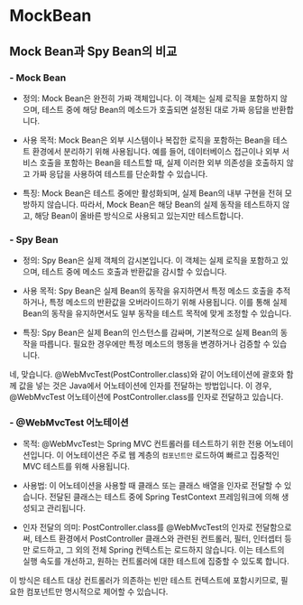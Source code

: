 # MockBean

## Mock Bean과 Spy Bean의 비교

### - Mock Bean

- 정의: Mock Bean은 완전히 가짜 객체입니다. 이 객체는 실제 로직을 포함하지 않으며, 테스트 중에 해당 Bean의 메소드가 호출되면 설정된 대로 가짜 응답을 반환합니다.

- 사용 목적: Mock Bean은 외부 시스템이나 복잡한 로직을 포함하는 Bean을 테스트 환경에서 분리하기 위해 사용됩니다. 예를 들어, 데이터베이스 접근이나 외부 서비스 호출을 포함하는 Bean을 테스트할 때, 실제 이러한 외부 의존성을 호출하지 않고 가짜 응답을 사용하여 테스트를 단순화할 수 있습니다.

- 특징: Mock Bean은 테스트 중에만 활성화되며, 실제 Bean의 내부 구현을 전혀 모방하지 않습니다. 따라서, Mock Bean은 해당 Bean의 실제 동작을 테스트하지 않고, 해당 Bean이 올바른 방식으로 사용되고 있는지만 테스트합니다.

### - Spy Bean

- 정의: Spy Bean은 실제 객체의 감시본입니다. 이 객체는 실제 로직을 포함하고 있으며, 테스트 중에 메소드 호출과 반환값을 감시할 수 있습니다.

- 사용 목적: Spy Bean은 실제 Bean의 동작을 유지하면서 특정 메소드 호출을 추적하거나, 특정 메소드의 반환값을 오버라이드하기 위해 사용됩니다. 이를 통해 실제 Bean의 동작을 유지하면서도 일부 동작을 테스트 목적에 맞게 조정할 수 있습니다.

- 특징: Spy Bean은 실제 Bean의 인스턴스를 감싸며, 기본적으로 실제 Bean의 동작을 따릅니다. 필요한 경우에만 특정 메소드의 행동을 변경하거나 검증할 수 있습니다.

네, 맞습니다. @WebMvcTest(PostController.class)와 같이 어노테이션에 괄호와 함께 값을 넣는 것은 Java에서 어노테이션에 인자를 전달하는 방법입니다. 이 경우, @WebMvcTest 어노테이션에 PostController.class를 인자로 전달하고 있습니다.

### - @WebMvcTest 어노테이션

- 목적: @WebMvcTest는 Spring MVC 컨트롤러를 테스트하기 위한 전용 어노테이션입니다. 이 어노테이션은 주로 웹 계층의 `컴포넌트만` 로드하여 빠르고 집중적인 MVC 테스트를 위해 사용됩니다.

- 사용법: 이 어노테이션을 사용할 때 클래스 또는 클래스 배열을 인자로 전달할 수 있습니다. 전달된 클래스는 테스트 중에 Spring TestContext 프레임워크에 의해 생성되고 관리됩니다.

- 인자 전달의 의미: PostController.class를 @WebMvcTest의 인자로 전달함으로써, 테스트 환경에서 PostController 클래스와 관련된 컨트롤러, 필터, 인터셉터 등만 로드하고, 그 외의 전체 Spring 컨텍스트는 로드하지 않습니다. 이는 테스트의 실행 속도를 개선하고, 원하는 컨트롤러에 대한 테스트에 집중할 수 있도록 합니다.

이 방식은 테스트 대상 컨트롤러가 의존하는 빈만 테스트 컨텍스트에 포함시키므로, 필요한 컴포넌트만 명시적으로 제어할 수 있습니다.
